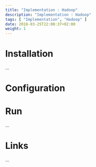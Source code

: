 ```yaml
---
title: "Implementation : Hadoop"
description: "Implementation : Hadoop"
tags: [ "Implementation", "Hadoop" ]
date: 2018-03-25T22:00:37+02:00
weight: 1
---
```

# Installation

...

# Configuration

# Run

...

# Links

...